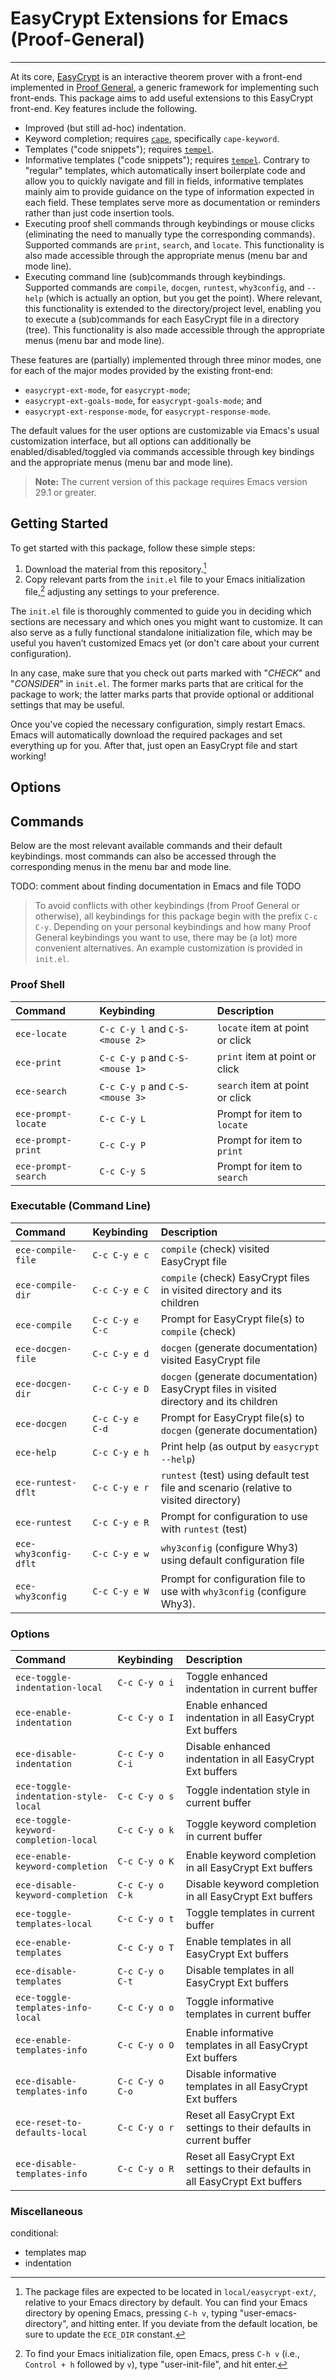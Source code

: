 # EasyCrypt Extensions for Emacs (Proof-General)

---

At its core, [EasyCrypt](https://www.easycrypt.info/) is an interactive theorem
prover with a front-end implemented in [Proof General](https://proofgeneral.github.io/),
a generic framework for implementing such front-ends.
This package aims to add useful extensions to this EasyCrypt front-end.
Key features include the following.
- Improved (but still ad-hoc) indentation.
- Keyword completion; requires [`cape`](https://github.com/minad/cape), specifically `cape-keyword`.
- Templates ("code snippets"); requires [`tempel`](https://github.com/minad/tempel).
- Informative templates ("code snippets"); requires
  [`tempel`](https://github.com/minad/tempel). Contrary to "regular"
  templates, which automatically insert boilerplate code and allow you to
  quickly navigate and fill in fields, informative templates mainly aim to
  provide guidance on the type of information expected in each field. These
  templates serve more as documentation or reminders rather than just code
  insertion tools.
- Executing proof shell commands through keybindings or mouse clicks
  (eliminating the need to manually type the corresponding commands).
  Supported commands are `print`, `search`, and `locate`.
  This functionality is also made accessible through the
  appropriate menus (menu bar and mode line).
- Executing command line (sub)commands through keybindings.
  Supported commands are `compile`, `docgen`, `runtest`, `why3config`,
  and `--help` (which is actually an option, but you get the point).
  Where relevant, this functionality is extended to the directory/project
  level, enabling you to execute a (sub)commands for each EasyCrypt
  file in a directory (tree).
  This functionality is also made accessible through the
  appropriate menus (menu bar and mode line).

These features are (partially) implemented through three minor modes, one
for each of the major modes provided by the existing front-end:
- `easycrypt-ext-mode`, for `easycrypt-mode`;
- `easycrypt-ext-goals-mode`, for `easycrypt-goals-mode`; and
- `easycrypt-ext-response-mode`, for `easycrypt-response-mode`.

The default values for the user options are customizable via Emacs's
usual customization interface, but all options can additionally
be enabled/disabled/toggled via commands accessible through
key bindings and the appropriate menus (menu bar and mode line).

> **Note:** The current version of this package requires Emacs version 29.1 or
> greater.

## Getting Started

To get started with this package, follow these simple steps:
1. Download the material from this repository.[^1]
2. Copy relevant parts from the `init.el` file to your Emacs initialization
   file,[^2] adjusting any settings to your preference.

The `init.el` file is thoroughly commented to guide you in deciding which sections
are necessary and which ones you might want to customize. It can also serve as a
fully functional standalone initialization file, which may be useful
you haven’t customized Emacs yet (or don't care about your current configuration).

In any case, make sure that you check out parts marked
with "*CHECK*" and "*CONSIDER*" in `init.el`. The former marks parts
that are critical for the package to work; the latter
marks parts that provide optional or additional settings that may be useful.

[^1]: The package files are expected to be located in `local/easycrypt-ext/`,
    relative to your Emacs directory by default. You can find your Emacs
    directory by opening Emacs, pressing `C-h v`, typing "user-emacs-directory",
    and hitting enter. If you deviate from the default location, be sure to
    update the `ECE_DIR` constant.

[^2]: To find your Emacs initialization file, open Emacs, press `C-h v` (i.e.,
`Control + h` followed by `v`), type "user-init-file", and hit enter.

Once you've copied the necessary configuration, simply restart Emacs. Emacs will
automatically download the required packages and set everything up for you.
After that, just open an EasyCrypt file and start working!

## Options

## Commands
Below are the most relevant available commands and their default keybindings.
most commands can also be accessed through the corresponding menus in the menu
bar and mode line.

TODO: comment about finding documentation in Emacs and file
TODO

> To avoid conflicts with other keybindings (from Proof General or
> otherwise), all keybindings for this package begin with the prefix `C-c C-y`.
> Depending on your personal keybindings and how many Proof General
> keybindings you want to use, there may be (a lot) more convenient alternatives.
> An example customization is provided in `init.el`.

### Proof Shell

| Command             | Keybinding                      | Description                     |
|:--------------------|:--------------------------------|:--------------------------------|
| `ece-locate`        | `C-c C-y l` and `C-S-<mouse 2>` | `locate` item at point or click |
| `ece-print`         | `C-c C-y p` and `C-S-<mouse 1>` | `print` item at point or click  |
| `ece-search`        | `C-c C-y p` and `C-S-<mouse 3>` | `search` item at point or click |
| `ece-prompt-locate` | `C-c C-y L`                     | Prompt for item to `locate`     |
| `ece-prompt-print`  | `C-c C-y P`                     | Prompt for item to `print`      |
| `ece-prompt-search` | `C-c C-y S`                     | Prompt for item to `search`     |

### Executable (Command Line)

| Command               | Keybinding      | Description                                                                             |
|:----------------------|:----------------|:----------------------------------------------------------------------------------------|
| `ece-compile-file`    | `C-c C-y e c`   | `compile` (check) visited EasyCrypt file                                                |
| `ece-compile-dir`     | `C-c C-y e C`   | `compile` (check) EasyCrypt files in visited directory and its children                 |
| `ece-compile`         | `C-c C-y e C-c` | Prompt for EasyCrypt file(s) to `compile` (check)                                       |
| `ece-docgen-file`     | `C-c C-y e d`   | `docgen` (generate documentation) visited EasyCrypt file                                |
| `ece-docgen-dir`      | `C-c C-y e D`   | `docgen` (generate documentation) EasyCrypt files in visited directory and its children |
| `ece-docgen`          | `C-c C-y e C-d` | Prompt for EasyCrypt file(s) to `docgen` (generate documentation)                       |
| `ece-help`            | `C-c C-y e h`   | Print help (as output by `easycrypt --help`)                                            |
| `ece-runtest-dflt`    | `C-c C-y e r`   | `runtest` (test) using default test file and scenario (relative to visited directory)   |
| `ece-runtest`         | `C-c C-y e R`   | Prompt for configuration to use with `runtest` (test)                                   |
| `ece-why3config-dflt` | `C-c C-y e w`   | `why3config` (configure Why3) using default configuration file                          |
| `ece-why3config`      | `C-c C-y e W`   | Prompt for configuration file to use with `why3config` (configure Why3).                |

### Options

| Command                               | Keybinding      | Description                                                                     |
|:--------------------------------------|:----------------|:--------------------------------------------------------------------------------|
| `ece-toggle-indentation-local`        | `C-c C-y o i`   | Toggle enhanced indentation in current buffer                                   |
| `ece-enable-indentation`              | `C-c C-y o I`   | Enable enhanced indentation in all EasyCrypt Ext buffers                        |
| `ece-disable-indentation`             | `C-c C-y o C-i` | Disable enhanced indentation in all EasyCrypt Ext buffers                       |
| `ece-toggle-indentation-style-local`  | `C-c C-y o s`   | Toggle indentation style in current buffer                                      |
| `ece-toggle-keyword-completion-local` | `C-c C-y o k`   | Toggle keyword completion in current buffer                                     |
| `ece-enable-keyword-completion`       | `C-c C-y o K`   | Enable keyword completion in all EasyCrypt Ext buffers                          |
| `ece-disable-keyword-completion`      | `C-c C-y o C-k` | Disable keyword completion in all EasyCrypt Ext buffers                         |
| `ece-toggle-templates-local`          | `C-c C-y o t`   | Toggle templates in current buffer                                              |
| `ece-enable-templates`                | `C-c C-y o T`   | Enable templates in all EasyCrypt Ext buffers                                   |
| `ece-disable-templates`               | `C-c C-y o C-t` | Disable templates in all EasyCrypt Ext buffers                                  |
| `ece-toggle-templates-info-local`     | `C-c C-y o o`   | Toggle informative templates in current buffer                                  |
| `ece-enable-templates-info`           | `C-c C-y o O`   | Enable informative templates in all EasyCrypt Ext buffers                       |
| `ece-disable-templates-info`          | `C-c C-y o C-o` | Disable informative templates in all EasyCrypt Ext buffers                      |
| `ece-reset-to-defaults-local`         | `C-c C-y o r`   | Reset all EasyCrypt Ext settings to their defaults in current buffer            |
| `ece-disable-templates-info`          | `C-c C-y o R`   | Reset all EasyCrypt Ext settings to their defaults in all EasyCrypt Ext buffers |

### Miscellaneous
conditional:
- templates map
- indentation
